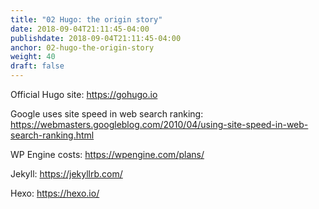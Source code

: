 ```yaml
---
title: "02 Hugo: the origin story"
date: 2018-09-04T21:11:45-04:00
publishdate: 2018-09-04T21:11:45-04:00
anchor: 02-hugo-the-origin-story
weight: 40
draft: false
---
```


Official Hugo site: https://gohugo.io

Google uses site speed in web search ranking: https://webmasters.googleblog.com/2010/04/using-site-speed-in-web-search-ranking.html

WP Engine costs: https://wpengine.com/plans/

Jekyll: https://jekyllrb.com/

Hexo: https://hexo.io/

